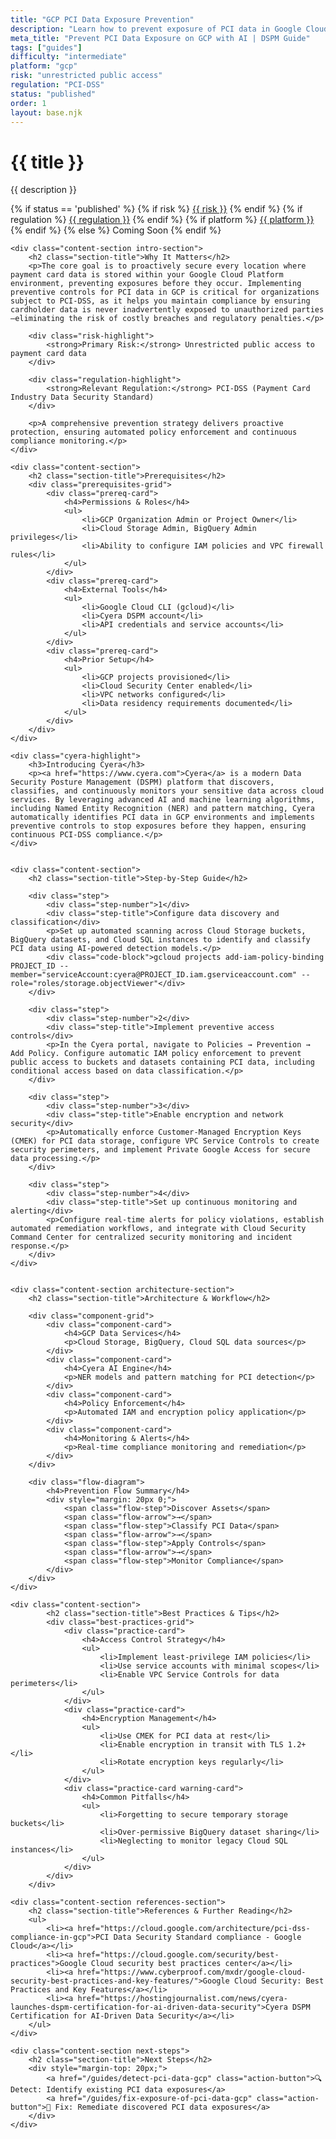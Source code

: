 ```yaml
---
title: "GCP PCI Data Exposure Prevention"
description: "Learn how to prevent exposure of PCI data in Google Cloud Platform environments. Follow step-by-step guidance for PCI-DSS compliance."
meta_title: "Prevent PCI Data Exposure on GCP with AI | DSPM Guide"
tags: ["guides"]
difficulty: "intermediate"
platform: "gcp"
risk: "unrestricted public access"
regulation: "PCI-DSS"
status: "published"
order: 1
layout: base.njk
---
```


<div class="container">
    <div class="header">
        <h1>{{ title }}</h1>
        <p>{{ description }}</p>
        <div class="guide-tags-container">
			<div class="guide-tags-wrapper">
		    {% if status == 'published' %}
		        {% if risk %}
		        <a href="/risk/{{ risk | downcase | replace: ' ', '-' }}/" class="guide-tag risk">{{ risk }}</a>
		        {% endif %}
		        {% if regulation %}
		        <a href="/regulation/{{ regulation | downcase | replace: ' ', '-' }}/" class="guide-tag regulation">{{ regulation }}</a>
		        {% endif %}
		        {% if platform %}
		        <a href="/platforms/{{ platform | downcase | replace: ' ', '-' }}/" class="guide-tag platform">{{ platform }}</a>
		        {% endif %}
		    {% else %}
		        <span class="guide-tag coming-soon">Coming Soon</span>
		    {% endif %}
		</div>
		</div>
    </div>

    <div class="content-section intro-section">
        <h2 class="section-title">Why It Matters</h2>
        <p>The core goal is to proactively secure every location where payment card data is stored within your Google Cloud Platform environment, preventing exposures before they occur. Implementing preventive controls for PCI data in GCP is critical for organizations subject to PCI-DSS, as it helps you maintain compliance by ensuring cardholder data is never inadvertently exposed to unauthorized parties—eliminating the risk of costly breaches and regulatory penalties.</p>
        
        <div class="risk-highlight">
            <strong>Primary Risk:</strong> Unrestricted public access to payment card data
        </div>
        
        <div class="regulation-highlight">
            <strong>Relevant Regulation:</strong> PCI-DSS (Payment Card Industry Data Security Standard)
        </div>
        
        <p>A comprehensive prevention strategy delivers proactive protection, ensuring automated policy enforcement and continuous compliance monitoring.</p>
    </div>

    <div class="content-section">
        <h2 class="section-title">Prerequisites</h2>
        <div class="prerequisites-grid">
            <div class="prereq-card">
                <h4>Permissions & Roles</h4>
                <ul>
                    <li>GCP Organization Admin or Project Owner</li>
                    <li>Cloud Storage Admin, BigQuery Admin privileges</li>
                    <li>Ability to configure IAM policies and VPC firewall rules</li>
                </ul>
            </div>
            <div class="prereq-card">
                <h4>External Tools</h4>
                <ul>
                    <li>Google Cloud CLI (gcloud)</li>
                    <li>Cyera DSPM account</li>
                    <li>API credentials and service accounts</li>
                </ul>
            </div>
            <div class="prereq-card">
                <h4>Prior Setup</h4>
                <ul>
                    <li>GCP projects provisioned</li>
                    <li>Cloud Security Center enabled</li>
                    <li>VPC networks configured</li>
                    <li>Data residency requirements documented</li>
                </ul>
            </div>
        </div>
    </div>
	
    <div class="cyera-highlight">
        <h3>Introducing Cyera</h3>
        <p><a href="https://www.cyera.com">Cyera</a> is a modern Data Security Posture Management (DSPM) platform that discovers, classifies, and continuously monitors your sensitive data across cloud services. By leveraging advanced AI and machine learning algorithms, including Named Entity Recognition (NER) and pattern matching, Cyera automatically identifies PCI data in GCP environments and implements preventive controls to stop exposures before they happen, ensuring continuous PCI-DSS compliance.</p>
    </div>
	

    <div class="content-section">
        <h2 class="section-title">Step-by-Step Guide</h2>
        
        <div class="step">
            <div class="step-number">1</div>
            <div class="step-title">Configure data discovery and classification</div>
            <p>Set up automated scanning across Cloud Storage buckets, BigQuery datasets, and Cloud SQL instances to identify and classify PCI data using AI-powered detection models.</p>
            <div class="code-block">gcloud projects add-iam-policy-binding PROJECT_ID --member="serviceAccount:cyera@PROJECT_ID.iam.gserviceaccount.com" --role="roles/storage.objectViewer"</div>
        </div>

        <div class="step">
            <div class="step-number">2</div>
            <div class="step-title">Implement preventive access controls</div>
            <p>In the Cyera portal, navigate to Policies → Prevention → Add Policy. Configure automatic IAM policy enforcement to prevent public access to buckets and datasets containing PCI data, including conditional access based on data classification.</p>
        </div>

        <div class="step">
            <div class="step-number">3</div>
            <div class="step-title">Enable encryption and network security</div>
            <p>Automatically enforce Customer-Managed Encryption Keys (CMEK) for PCI data storage, configure VPC Service Controls to create security perimeters, and implement Private Google Access for secure data processing.</p>
        </div>

        <div class="step">
            <div class="step-number">4</div>
            <div class="step-title">Set up continuous monitoring and alerting</div>
            <p>Configure real-time alerts for policy violations, establish automated remediation workflows, and integrate with Cloud Security Command Center for centralized security monitoring and incident response.</p>
        </div>
    </div>


    <div class="content-section architecture-section">
        <h2 class="section-title">Architecture & Workflow</h2>
        
        <div class="component-grid">
            <div class="component-card">
                <h4>GCP Data Services</h4>
                <p>Cloud Storage, BigQuery, Cloud SQL data sources</p>
            </div>
            <div class="component-card">
                <h4>Cyera AI Engine</h4>
                <p>NER models and pattern matching for PCI detection</p>
            </div>
            <div class="component-card">
                <h4>Policy Enforcement</h4>
                <p>Automated IAM and encryption policy application</p>
            </div>
            <div class="component-card">
                <h4>Monitoring & Alerts</h4>
                <p>Real-time compliance monitoring and remediation</p>
            </div>
        </div>

        <div class="flow-diagram">
            <h4>Prevention Flow Summary</h4>
            <div style="margin: 20px 0;">
                <span class="flow-step">Discover Assets</span>
                <span class="flow-arrow">→</span>
                <span class="flow-step">Classify PCI Data</span>
                <span class="flow-arrow">→</span>
                <span class="flow-step">Apply Controls</span>
                <span class="flow-arrow">→</span>
                <span class="flow-step">Monitor Compliance</span>
            </div>
        </div>
    </div>

	<div class="content-section">
	        <h2 class="section-title">Best Practices & Tips</h2>
	        <div class="best-practices-grid">
	            <div class="practice-card">
	                <h4>Access Control Strategy</h4>
	                <ul>
	                    <li>Implement least-privilege IAM policies</li>
	                    <li>Use service accounts with minimal scopes</li>
	                    <li>Enable VPC Service Controls for data perimeters</li>
	                </ul>
	            </div>
	            <div class="practice-card">
	                <h4>Encryption Management</h4>
	                <ul>
	                    <li>Use CMEK for PCI data at rest</li>
	                    <li>Enable encryption in transit with TLS 1.2+</li>
	                    <li>Rotate encryption keys regularly</li>
	                </ul>
	            </div>
	            <div class="practice-card warning-card">
	                <h4>Common Pitfalls</h4>
	                <ul>
	                    <li>Forgetting to secure temporary storage buckets</li>
	                    <li>Over-permissive BigQuery dataset sharing</li>
	                    <li>Neglecting to monitor legacy Cloud SQL instances</li>
	                </ul>
	            </div>
	        </div>
	    </div>

    <div class="content-section references-section">
        <h2 class="section-title">References & Further Reading</h2>
        <ul>
            <li><a href="https://cloud.google.com/architecture/pci-dss-compliance-in-gcp">PCI Data Security Standard compliance - Google Cloud</a></li>
            <li><a href="https://cloud.google.com/security/best-practices">Google Cloud security best practices center</a></li>
            <li><a href="https://www.cyberproof.com/mxdr/google-cloud-security-best-practices-and-key-features/">Google Cloud Security: Best Practices and Key Features</a></li>
            <li><a href="https://hostingjournalist.com/news/cyera-launches-dspm-certification-for-ai-driven-data-security">Cyera DSPM Certification for AI-Driven Data Security</a></li>
        </ul>
    </div>

    <div class="content-section next-steps">
        <h2 class="section-title">Next Steps</h2>
        <div style="margin-top: 20px;">
            <a href="/guides/detect-pci-data-gcp" class="action-button">🔍 Detect: Identify existing PCI data exposures</a>
            <a href="/guides/fix-exposure-of-pci-data-gcp" class="action-button">🔧 Fix: Remediate discovered PCI data exposures</a>
        </div>
    </div>
</div>